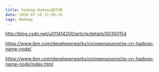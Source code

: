 ```yaml
---
title: hadoop-Hadoop高可用
date: 2018-07-10 21:09:19
tags: Hadoop
---
```

http://blog.csdn.net/u011414200/article/details/50350154


https://www.ibm.com/developerworks/cn/opensource/os-cn-hadoop-name-node/



https://www.ibm.com/developerworks/cn/opensource/os-cn-hadoop-name-node/index.html